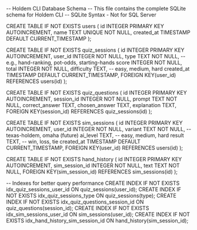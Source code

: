 -- Holdem CLI Database Schema
-- This file contains the complete SQLite schema for Holdem CLI
-- SQLite Syntax - Not for SQL Server

CREATE TABLE IF NOT EXISTS users (
    id INTEGER PRIMARY KEY AUTOINCREMENT,
    name TEXT UNIQUE NOT NULL,
    created_at TIMESTAMP DEFAULT CURRENT_TIMESTAMP
);

CREATE TABLE IF NOT EXISTS quiz_sessions (
    id INTEGER PRIMARY KEY AUTOINCREMENT,
    user_id INTEGER NOT NULL,
    type TEXT NOT NULL,           -- e.g., hand-ranking, pot-odds, starting-hands
    score INTEGER NOT NULL,
    total INTEGER NOT NULL,
    difficulty TEXT,              -- easy, medium, hard
    created_at TIMESTAMP DEFAULT CURRENT_TIMESTAMP,
    FOREIGN KEY(user_id) REFERENCES users(id)
);

CREATE TABLE IF NOT EXISTS quiz_questions (
    id INTEGER PRIMARY KEY AUTOINCREMENT,
    session_id INTEGER NOT NULL,
    prompt TEXT NOT NULL,
    correct_answer TEXT,
    chosen_answer TEXT,
    explanation TEXT,
    FOREIGN KEY(session_id) REFERENCES quiz_sessions(id)
);

CREATE TABLE IF NOT EXISTS sim_sessions (
    id INTEGER PRIMARY KEY AUTOINCREMENT,
    user_id INTEGER NOT NULL,
    variant TEXT NOT NULL,        -- texas-holdem, omaha (future)
    ai_level TEXT,               -- easy, medium, hard
    result TEXT,                 -- win, loss, tie
    created_at TIMESTAMP DEFAULT CURRENT_TIMESTAMP,
    FOREIGN KEY(user_id) REFERENCES users(id)
);

CREATE TABLE IF NOT EXISTS hand_history (
    id INTEGER PRIMARY KEY AUTOINCREMENT,
    sim_session_id INTEGER NOT NULL,
    text TEXT NOT NULL,
    FOREIGN KEY(sim_session_id) REFERENCES sim_sessions(id)
);

-- Indexes for better query performance
CREATE INDEX IF NOT EXISTS idx_quiz_sessions_user_id ON quiz_sessions(user_id);
CREATE INDEX IF NOT EXISTS idx_quiz_sessions_type ON quiz_sessions(type);
CREATE INDEX IF NOT EXISTS idx_quiz_questions_session_id ON quiz_questions(session_id);
CREATE INDEX IF NOT EXISTS idx_sim_sessions_user_id ON sim_sessions(user_id);
CREATE INDEX IF NOT EXISTS idx_hand_history_sim_session_id ON hand_history(sim_session_id);
